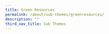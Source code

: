 ```yaml
---
title: Green Resources
permalink: /about/sub-themes/greenresources/
description: ""
third_nav_title: Sub Themes
---
```

